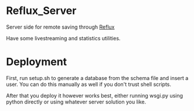 # Reflux_Server
Server side for remote saving through [Reflux](https://github.com/olji/Reflux)

Have some livestreaming and statistics utilities.

# Deployment
First, run setup.sh to generate a database from the schema file and insert a user. You can do this manually as well if you don't trust shell scripts.

After that you deploy it however works best, either running wsgi.py using python directly or using whatever server solution you like.
